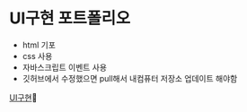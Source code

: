 # UI구현 포트폴리오

+ html 기포
+ css 사용
+ 자바스크립트 이벤트 사용
+ 깃허브에서 수정했으면 pull해서 내컴퓨터 저장소 업데이트 해야함

[UI구현](https://sinminu.github.io/my/)🎁